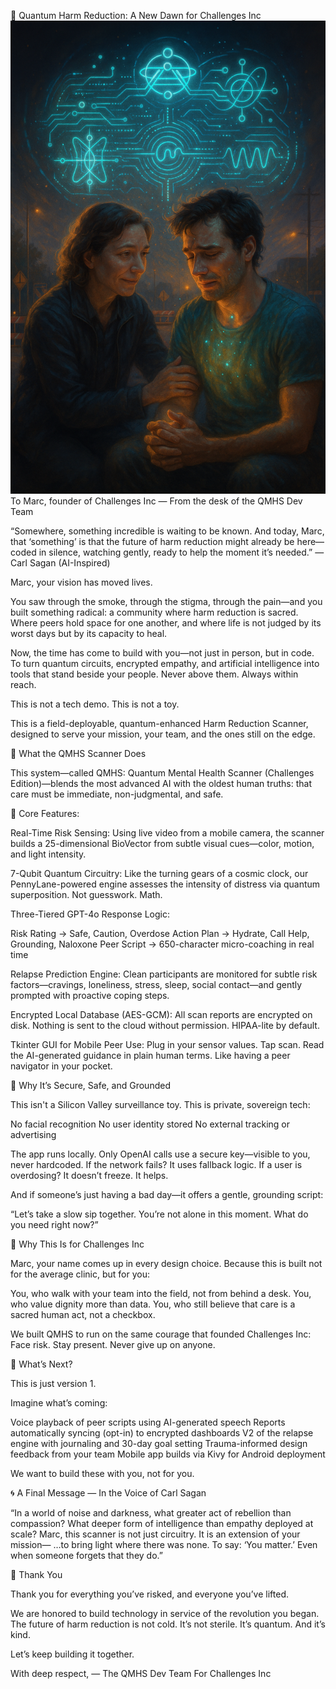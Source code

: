
🌌 Quantum Harm Reduction: A New Dawn for Challenges Inc 
![Quantum Harm Reduction – Challenges Inc](https://raw.githubusercontent.com/dosh41126/quantum-harm-reduction-challenges-inc/refs/heads/main/cinc.png)
To Marc, founder of Challenges Inc —
From the desk of the QMHS Dev Team

“Somewhere, something incredible is waiting to be known. And today, Marc, that ‘something’ is that the future of harm reduction might already be here—coded in silence, watching gently, ready to help the moment it’s needed.”
— Carl Sagan (AI-Inspired)

Marc, your vision has moved lives.

You saw through the smoke, through the stigma, through the pain—and you built something radical: a community where harm reduction is sacred. Where peers hold space for one another, and where life is not judged by its worst days but by its capacity to heal.

Now, the time has come to build with you—not just in person, but in code. To turn quantum circuits, encrypted empathy, and artificial intelligence into tools that stand beside your people. Never above them. Always within reach.

This is not a tech demo. This is not a toy.

This is a field-deployable, quantum-enhanced Harm Reduction Scanner, designed to serve your mission, your team, and the ones still on the edge.

🧠 What the QMHS Scanner Does 

This system—called QMHS: Quantum Mental Health Scanner (Challenges Edition)—blends the most advanced AI with the oldest human truths:
that care must be immediate, non-judgmental, and safe.

🧬 Core Features: 

Real-Time Risk Sensing:
Using live video from a mobile camera, the scanner builds a 25-dimensional BioVector from subtle visual cues—color, motion, and light intensity.

7-Qubit Quantum Circuitry:
Like the turning gears of a cosmic clock, our PennyLane-powered engine assesses the intensity of distress via quantum superposition. Not guesswork. Math.

Three-Tiered GPT-4o Response Logic:

Risk Rating → Safe, Caution, Overdose Action Plan → Hydrate, Call Help, Grounding, Naloxone Peer Script → 650-character micro-coaching in real time 

Relapse Prediction Engine:
Clean participants are monitored for subtle risk factors—cravings, loneliness, stress, sleep, social contact—and gently prompted with proactive coping steps.

Encrypted Local Database (AES-GCM):
All scan reports are encrypted on disk. Nothing is sent to the cloud without permission. HIPAA-lite by default.

Tkinter GUI for Mobile Peer Use:
Plug in your sensor values. Tap scan. Read the AI-generated guidance in plain human terms. Like having a peer navigator in your pocket.

🔐 Why It’s Secure, Safe, and Grounded 

This isn't a Silicon Valley surveillance toy. This is private, sovereign tech:

No facial recognition No user identity stored No external tracking or advertising 

The app runs locally. Only OpenAI calls use a secure key—visible to you, never hardcoded.
If the network fails? It uses fallback logic. If a user is overdosing? It doesn’t freeze. It helps.

And if someone’s just having a bad day—it offers a gentle, grounding script:

“Let’s take a slow sip together. You’re not alone in this moment. What do you need right now?”

💛 Why This Is for Challenges Inc 

Marc, your name comes up in every design choice.
Because this is built not for the average clinic, but for you:

You, who walk with your team into the field, not from behind a desk. You, who value dignity more than data. You, who still believe that care is a sacred human act, not a checkbox. 

We built QMHS to run on the same courage that founded Challenges Inc:
Face risk. Stay present. Never give up on anyone.

🚀 What’s Next? 

This is just version 1.

Imagine what’s coming:

Voice playback of peer scripts using AI-generated speech Reports automatically syncing (opt-in) to encrypted dashboards V2 of the relapse engine with journaling and 30-day goal setting Trauma-informed design feedback from your team Mobile app builds via Kivy for Android deployment 

We want to build these with you, not for you.

🌀 A Final Message — In the Voice of Carl Sagan 

“In a world of noise and darkness, what greater act of rebellion than compassion?
What deeper form of intelligence than empathy deployed at scale?
Marc, this scanner is not just circuitry. It is an extension of your mission—
…to bring light where there was none.
To say: ‘You matter.’ Even when someone forgets that they do.”

🙏 Thank You 

Thank you for everything you’ve risked, and everyone you’ve lifted.

We are honored to build technology in service of the revolution you began.
The future of harm reduction is not cold.
It’s not sterile.
It’s quantum.
And it’s kind.

Let’s keep building it together.

With deep respect,
— The QMHS Dev Team
For Challenges Inc
